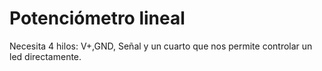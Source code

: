 # Potenciómetro lineal

Necesita 4 hilos: V+,GND, Señal y un cuarto que nos permite controlar un led directamente.
